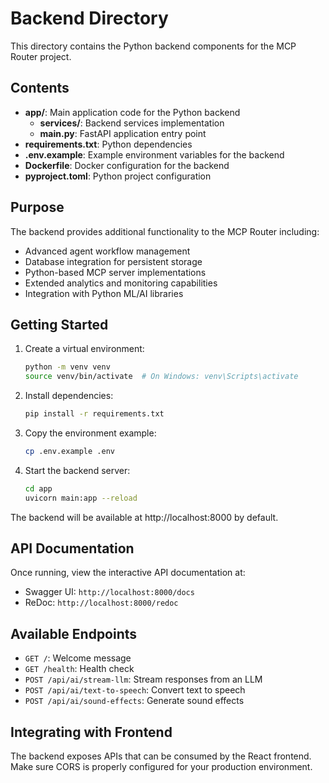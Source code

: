# Backend Directory

This directory contains the Python backend components for the MCP Router project.

## Contents

- **app/**: Main application code for the Python backend
  - **services/**: Backend services implementation
  - **main.py**: FastAPI application entry point
- **requirements.txt**: Python dependencies
- **.env.example**: Example environment variables for the backend
- **Dockerfile**: Docker configuration for the backend
- **pyproject.toml**: Python project configuration

## Purpose

The backend provides additional functionality to the MCP Router including:
- Advanced agent workflow management
- Database integration for persistent storage
- Python-based MCP server implementations
- Extended analytics and monitoring capabilities
- Integration with Python ML/AI libraries

## Getting Started

1. Create a virtual environment:
   ```bash
   python -m venv venv
   source venv/bin/activate  # On Windows: venv\Scripts\activate
   ```

2. Install dependencies:
   ```bash
   pip install -r requirements.txt
   ```

3. Copy the environment example:
   ```bash
   cp .env.example .env
   ```

4. Start the backend server:
   ```bash
   cd app
   uvicorn main:app --reload
   ```

The backend will be available at http://localhost:8000 by default.

## API Documentation

Once running, view the interactive API documentation at:
- Swagger UI: `http://localhost:8000/docs`
- ReDoc: `http://localhost:8000/redoc`

## Available Endpoints

- `GET /`: Welcome message
- `GET /health`: Health check
- `POST /api/ai/stream-llm`: Stream responses from an LLM
- `POST /api/ai/text-to-speech`: Convert text to speech
- `POST /api/ai/sound-effects`: Generate sound effects

## Integrating with Frontend

The backend exposes APIs that can be consumed by the React frontend. Make sure CORS is properly configured for your production environment. 